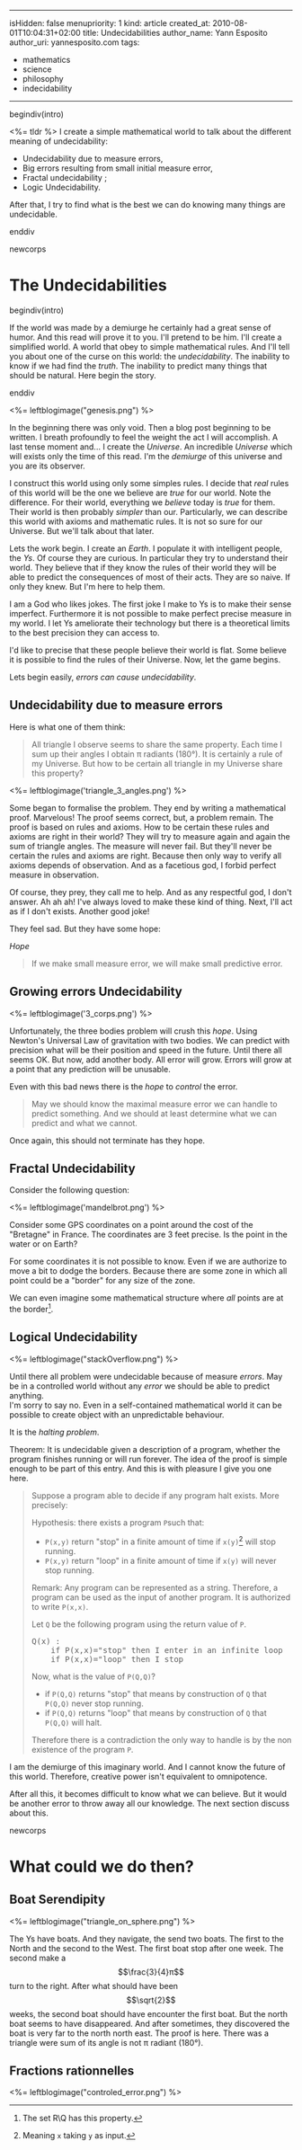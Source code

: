 -----
isHidden:       false
menupriority:   1
kind:           article
created_at:     2010-08-01T10:04:31+02:00
title: Undecidabilities
author_name: Yann Esposito
author_uri: yannesposito.com
tags:
  - mathematics
  - science
  - philosophy
  - indecidability
-----

begindiv(intro)

<%= tldr %> I create a simple mathematical world to talk about the different meaning of undecidability:

- Undecidability due to measure errors, 
- Big errors resulting from small initial measure error,
- Fractal undecidability ;
- Logic Undecidability.

After that, I try to find what is the best we can do knowing many things are undecidable.

enddiv

newcorps

# The Undecidabilities

begindiv(intro)

If the world was made by a demiurge he certainly had a great sense of humor.
And this read will prove it to you.
I'll pretend to be him.
I'll create a simplified world.
A world that obey to simple mathematical rules.
And I'll tell you about one of the curse on this world: the *undecidability*.
The inability to know if we had find the *truth*.
The inability to predict many things that should be natural.
Here begin the story.

enddiv

<%= leftblogimage("genesis.png") %>

In the beginning there was only void.
Then a blog post beginning to be written.
I breath profoundly to feel the weight the act I will accomplish.
A last tense moment and... I create the _Universe_.
An incredible _Universe_ which will exists only the time of this read.
I'm the _demiurge_ of this universe and you are its observer.

I construct this world using only some simples rules.
I decide that _real_ rules of this world will be the one we believe are _true_ for our world.
Note the difference.
For their world, everything we _believe_ today is _true_ for them.
Their world is then probably _simpler_ than our.
Particularly, we can describe this world with axioms and mathematic rules.
It is not so sure for our Universe. 
But we'll talk about that later.


Lets the work begin.
I create an _Earth_.
I populate it with intelligent people, the _Ys_.
Of course they are curious.
In particular they try to understand their world.
They believe that if they know the rules of their world they will be able to predict the consequences of most of their acts.
They are so naive.
If only they knew.
But I'm here to help them.


I am a God who likes jokes.
The first joke I make to Ys is to make their sense imperfect.
Furthermore it is not possible to make perfect precise measure in my world.
I let Ys ameliorate their technology but there is a theoretical limits to the best precision they can access to.


I'd like to precise that these people believe their world is flat.
Some believe it is possible to find the rules of their Universe.
Now, let the game begins.

Lets begin easily, _errors can cause undecidability_.

## Undecidability due to measure errors

Here is what one of them think:


> All triangle I observe seems to share the same property.
> Each time I sum up their angles I obtain π radiants (180°).
> It is certainly a rule of my Universe.
> But how to be certain all triangle in my Universe share this property?

<%= leftblogimage('triangle_3_angles.png') %>


Some began to formalise the problem.
They end by writing a mathematical proof.
Marvelous!
The proof seems correct, but, a problem remain.
The proof is based on rules and axioms.
How to be certain these rules and axioms are right in their world?
They will try to measure again and again the sum of triangle angles.
The measure will never fail.
But they'll never be certain the rules and axioms are right.
Because then only way to verify all axioms depends of observation.
And as a facetious god, I forbid perfect measure in observation.


Of course, they prey, they call me to help.
And as any respectful god, I don't answer.
Ah ah ah! I've always loved to make these kind of thing.
Next, I'll act as if I don't exists.
Another good joke!

They feel sad. But they have some hope:


_Hope_

> If we make small measure error, we will make small predictive error.

## Growing errors Undecidability


<%= leftblogimage('3_corps.png') %>


Unfortunately, the three bodies problem will crush this _hope_.
Using Newton's Universal Law of gravitation with two bodies.
We can predict with precision what will be their position and speed in the future.
Until there all seems OK.
But now, add another body.
All error will grow.
Errors will grow at a point that any prediction will be unusable.


Even with this bad news there is the _hope_ to _control_ the error.
> May we should know the maximal measure error we can handle to predict something. 
> And we should at least determine what we can predict and what we cannot.

Once again, this should not terminate has they hope.

## Fractal Undecidability

Consider the following question:

<%= leftblogimage('mandelbrot.png') %>


Consider some GPS coordinates on a point around the cost of the "Bretagne" in France.
The coordinates are 3 feet precise.
Is the point in the water or on Earth?


For some coordinates it is not possible to know.
Even if we are authorize to move a bit to dodge the borders.
Because there are some zone in which all point could be a "border" for any size of the zone.

We can even imagine some mathematical structure where _all_ points are at the border[^2]. 
[^2]: The set R\Q has this property.


## Logical Undecidability

<%= leftblogimage("stackOverflow.png") %>


Until there all problem were undecidable because of measure _errors_.
May be in a controlled world without any _error_ we should be able to predict anything.  
I'm sorry to say no.
Even in a self-contained mathematical world it can be possible to create object with an unpredictable behaviour.


It is the _halting problem_.

Theorem: It is undecidable given a description of a program, whether the program finishes running or will run forever.
The idea of the proof is simple enough to be part of this entry. 
And this is with pleasure I give you one here.


> Suppose a program able to decide if any program halt exists.
> More precisely:
> 
> Hypothesis: there exists a program `P`such that:
> - `P(x,y)` return "stop" in a finite amount of time if `x(y)`[^1] will stop running.
> - `P(x,y)` return "loop" in a finite amount of time if `x(y)` will never stop running.
> 
> Remark: Any program can be represented as a string. Therefore, a program can be used as the input of another program.
> It is authorized to write `P(x,x)`.
> 
> Let `Q` be the following program using the return value of `P`.
> <pre class="twilight">
> Q(x) :
>     if P(x,x)="stop" then I enter in an infinite loop
>     if P(x,x)="loop" then I stop
> </pre>
> 
> Now, what is the value of `P(Q,Q)`?
> 
> - if `P(Q,Q)` returns "stop" that means by construction of `Q` that `P(Q,Q)` never stop running.
> - if `P(Q,Q)` returns "loop" that means by construction of `Q` that `P(Q,Q)` will halt.
> 
> Therefore there is a contradiction the only way to handle is by the non existence of the program `P`.

[^1]: Meaning `x` taking `y` as input.


I am the demiurge of this imaginary world. 
And I cannot know the future of this world.
Therefore, creative power isn't equivalent to omnipotence.

After all this, it becomes difficult to know what we can believe.
But it would be another error to throw away all our knowledge.
The next section discuss about this.

newcorps

# What could we do then?

## Boat Serendipity

<%= leftblogimage("triangle_on_sphere.png") %>


The Ys have boats. And they navigate, the send two boats.
The first to the North and the second to the West.
The first boat stop after one week.
The second make a $$\frac{3}{4}π$$ turn to the right.
After what should have been $$\sqrt{2}$$ weeks, the second boat should have encounter the first boat.
But the north boat seems to have disappeared.
And after sometimes, they discovered the boat is very far to the north north east.
The proof is here.
There was a triangle were sum of its angle is not π radiant (180°).



## Fractions rationnelles

<%= leftblogimage("controled_error.png") %>



